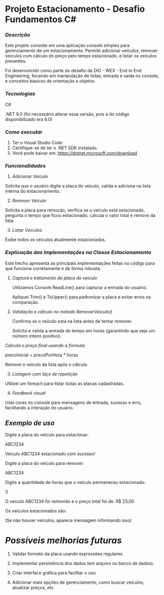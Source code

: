 # Projeto Estacionamento - Desafio Fundamentos C#

### *Descrição*

Este projeto consiste em uma aplicação console simples para gerenciamento de um estacionamento.
Permite adicionar veículos, remover veículos com cálculo do preço pelo tempo estacionado, e listar os veículos presentes.

Foi desenvolvido como parte do desafio da DIO - WEX - End to End Engineering, focando em manipulação de listas, entrada e saída no console, e conceitos básicos de orientação a objetos.

### *Tecnologias*
C#

.NET 9.0 (foi necessário alterar essa versão, pois a do código disponibilizado era 6.0)


### *Como executar*

1. Ter o Visual Studio Code
2. Certifique-se de ter o .NET SDK instalado.
3. Você pode baixar em: https://dotnet.microsoft.com/download

### *Funcionalidades*

1. *Adicionar Veículo*

Solicita que o usuário digite a placa do veículo, valida e adiciona na lista interna do estacionamento.

2. *Remover Veículo*

Solicita a placa para remoção, verifica se o veículo está estacionado, pergunta o tempo que ficou estacionado, calcula o valor total e remove da lista.

3. *Listar Veículos*

Exibe todos os veículos atualmente estacionados.

### *Explicação das Implementações na Classe Estacionamento*

Este trecho apresenta as principais implementações feitas no código para que funcione corretamente e de forma robusta.

1. *Captura e tratamento da placa do veículo*
   
   Utilizamos Console.ReadLine() para capturar a entrada do usuário.

   Apliquei Trim() e ToUpper() para padronizar a placa e evitar erros na comparação.

2. *Validação e cálculo no método RemoverVeiculo()*
   
   Confirma se o veículo está na lista antes de tentar remover.

   Solicita e valida a entrada do tempo em horas (garantindo que seja um número inteiro positivo).

*Calcula o preço final usando a fórmula:*

precoInicial + precoPorHora * horas

Remove o veículo da lista após o cálculo.

3. *Listagem com laço de repetição*
   
Utilizei um foreach para listar todas as placas cadastradas.

4. *Feedback visual*
   
Usei cores no console para mensagens de entrada, sucesso e erro, facilitando a interação do usuário.


## *Exemplo de uso*

Digite a placa do veículo para estacionar:

ABC1234

Veículo ABC1234 estacionado com sucesso!


Digite a placa do veículo para remover:

ABC1234

Digite a quantidade de horas que o veículo permaneceu estacionado:

3

O veículo ABC1234 foi removido e o preço total foi de: R$ 23,00


Os veículos estacionados são:

(Se não houver veículos, aparece mensagem informando isso)


# *Possíveis melhorias futuras*

1. Validar formato da placa usando expressões regulares.


2. Implementar persistência dos dados (em arquivo ou banco de dados).


3. Criar interface gráfica para facilitar o uso.


4. Adicionar mais opções de gerenciamento, como buscar veículos, atualizar preços, etc.
